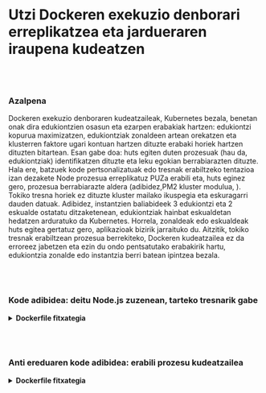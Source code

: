 # Utzi Dockeren exekuzio denborari erreplikatzea eta jardueraren iraupena kudeatzen

<br/><br/>

### Azalpena

Dockeren exekuzio denboraren kudeatzaileak, Kubernetes bezala, benetan onak dira edukiontzien osasun eta ezarpen erabakiak hartzen: edukiontzi  kopurua maximizatzen, edukiontziak zonaldeen artean orekatzen eta klusterren faktore ugari kontuan hartzen dituzte erabaki horiek hartzen dituzten bitartean. Esan gabe doa: huts egiten duten prozesuak (hau da, edukiontziak) identifikatzen dituzte eta leku egokian berrabiarazten dituzte. Hala ere, batzuek kode pertsonalizatuak edo tresnak erabiltzeko tentazioa izan dezakete Node prozesua erreplikatuz PUZa erabili eta, huts eginez gero, prozesua berrabiarazte aldera (adibidez,PM2  kluster modulua, ). Tokiko tresna horiek ez dituzte kluster mailako  ikuspegia eta eskuragarri dauden datuak. Adibidez, instantzien baliabideek 3 edukiontzi eta 2 eskualde ostatatu ditzaketenean, edukiontziak hainbat eskualdetan hedatzen arduratuko da Kubernetes. Horrela, zonaldeak edo eskualdeak huts egitea gertatuz gero, aplikazioak bizirik jarraituko du. Aitzitik, tokiko tresnak erabiltzean prozesua berrekiteko, Dockeren kudeatzailea ez da erroreez jabetzen eta ezin du ondo pentsatutako erabakirik hartu, edukiontzia zonalde edo instantzia berri batean ipintzea bezala.

<br/><br/>

### Kode adibidea: deitu Node.js zuzenean, tarteko tresnarik gabe

<details>

<summary><strong>Dockerfile fitxategia</strong></summary>

```

FROM node:12-slim

# Eraikitze logika hemen dago

CMD ["node", "index.js"]
```

</details>

<br/><br/>

### Anti ereduaren kode adibidea: erabili prozesu kudeatzailea

<details>

<summary><strong>Dockerfile fitxategia</strong></summary>

```
FROM node:12-slim

# Eraikitze logika hemen dago

CMD ["pm2-runtime", "indes.js"]
```

</details>
